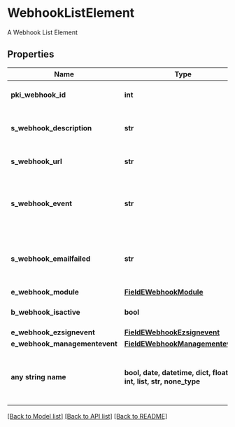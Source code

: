 # WebhookListElement

A Webhook List Element

## Properties
Name | Type | Description | Notes
------------ | ------------- | ------------- | -------------
**pki_webhook_id** | **int** | The unique ID of the Webhook | 
**s_webhook_description** | **str** | The description of the Webhook | 
**s_webhook_url** | **str** | The URL of the Webhook callback | 
**s_webhook_event** | **str** | The concatenated string to describe the Webhook event | 
**s_webhook_emailfailed** | **str** | The email that will receive the Webhook in case all attempts fail | 
**e_webhook_module** | [**FieldEWebhookModule**](FieldEWebhookModule.md) |  | 
**b_webhook_isactive** | **bool** | Whether the Webhook is active or not | 
**e_webhook_ezsignevent** | [**FieldEWebhookEzsignevent**](FieldEWebhookEzsignevent.md) |  | [optional] 
**e_webhook_managementevent** | [**FieldEWebhookManagementevent**](FieldEWebhookManagementevent.md) |  | [optional] 
**any string name** | **bool, date, datetime, dict, float, int, list, str, none_type** | any string name can be used but the value must be the correct type | [optional]

[[Back to Model list]](../README.md#documentation-for-models) [[Back to API list]](../README.md#documentation-for-api-endpoints) [[Back to README]](../README.md)


